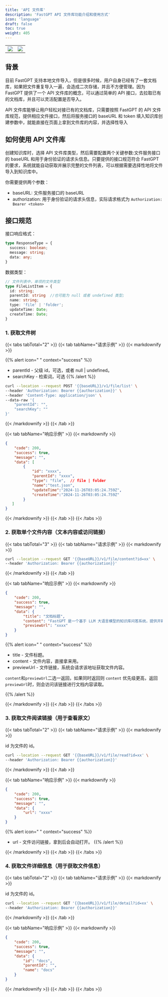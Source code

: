 ```yaml
---
title: 'API 文件库'
description: 'FastGPT API 文件库功能介绍和使用方式'
icon: 'language'
draft: false
toc: true
weight: 405
---
```


| | |
| --- | --- |
| ![](/imgs/image-18.png) | ![](/imgs/image-19.png) |

## 背景

目前 FastGPT 支持本地文件导入，但是很多时候，用户自身已经有了一套文档库，如果把文件重复导入一遍，会造成二次存储，并且不方便管理。因为 FastGPT 提供了一个 API 文件库的概念，可以通过简单的 API 接口，去拉取已有的文档库，并且可以灵活配置是否导入。

API 文件库能够让用户轻松对接已有的文档库，只需要按照 FastGPT 的 API 文件库规范，提供相应文件接口，然后将服务接口的 baseURL 和 token 填入知识库创建参数中，就能直接在页面上拿到文件库的内容，并选择性导入

## 如何使用 API 文件库

创建知识库时，选择 API 文件库类型，然后需要配置两个关键参数:文件服务接口的 baseURL 和用于身份验证的请求头信息。只要提供的接口规范符合 FastGPT 的要求，系统就能自动获取并展示完整的文件列表，可以根据需要选择性地将文件导入到知识库中。

你需要提供两个参数：
- baseURL: 文件服务接口的 baseURL
- authorization: 用于身份验证的请求头信息，实际请求格式为 `Authorization: Bearer <token>`

## 接口规范

接口响应格式：

```ts
type ResponseType = {
  success: boolean;
  message: string;
  data: any;
}
```

数据类型：

```ts
// 文件列表中，单项的文件类型
type FileListItem = {
  id: string;
  parentId: string  //也可能为 null 或者 undefined 类型;
  name: string;
  type: 'file' | 'folder';
  updateTime: Date;
  createTime: Date;
}
```


### 1. 获取文件树

{{< tabs tabTotal="2" >}}
{{< tab tabName="请求示例" >}}
{{< markdownify >}}

{{% alert icon=" " context="success" %}}
- parentId - 父级 id，可选，或者 null | undefined。
- searchKey - 检索词，可选
{{% /alert %}}

```bash
curl --location --request POST '{{baseURL}}/v1/file/list' \
--header 'Authorization: Bearer {{authorization}}' \
--header 'Content-Type: application/json' \
--data-raw '{
    "parentId": "",
    "searchKey": ""
}'
```

{{< /markdownify >}}
{{< /tab >}}

{{< tab tabName="响应示例" >}}
{{< markdownify >}}

```json
{
    "code": 200,
    "success": true,
    "message": "",
    "data": [
        {
            "id": "xxxx",
            "parentId": "xxxx",
            "type": "file",  // file | folder
            "name":"test.json",
            "updateTime":"2024-11-26T03:05:24.759Z",
            "createTime":"2024-11-26T03:05:24.759Z"
        }
   ]
}
```

{{< /markdownify >}}
{{< /tab >}}
{{< /tabs >}}

### 2. 获取单个文件内容（文本内容或访问链接）

{{< tabs tabTotal="3" >}}
{{< tab tabName="请求示例" >}}
{{< markdownify >}}

```bash
curl --location --request GET '{{baseURL}}/v1/file/content?id=xx' \
--header 'Authorization: Bearer {{authorization}}'
```

{{< /markdownify >}}
{{< /tab >}}

{{< tab tabName="响应示例" >}}
{{< markdownify >}}

```json
{
    "code": 200,
    "success": true,
    "message": "",
    "data": {
        "title": "文档标题",
        "content": "FastGPT 是一个基于 LLM 大语言模型的知识库问答系统，提供开箱即用的数据处理、模型调用等能力。同时可以通过 Flow 可视化进行工作流编排，从而实现复杂的问答场景！\n",
        "previewUrl": "xxxx"
    }
}
```

{{% alert icon=" " context="success" %}}

- title - 文件标题。
- content - 文件内容，直接拿来用。
- previewUrl - 文件链接，系统会请求该地址获取文件内容。

`content`和`previewUrl`二选一返回，如果同时返回则 `content` 优先级更高，返回 `previewUrl`时，则会访问该链接进行文档内容读取。

{{% /alert %}}

{{< /markdownify >}}
{{< /tab >}}
{{< /tabs >}}


### 3. 获取文件阅读链接（用于查看原文）

{{< tabs tabTotal="2" >}}
{{< tab tabName="请求示例" >}}
{{< markdownify >}}

id 为文件的 id。

```bash
curl --location --request GET '{{baseURL}}/v1/file/read?id=xx' \
--header 'Authorization: Bearer {{authorization}}'
```

{{< /markdownify >}}
{{< /tab >}}

{{< tab tabName="响应示例" >}}
{{< markdownify >}}

```json
{
    "code": 200,
    "success": true,
    "message": "",
    "data": {
        "url": "xxxx"
    }
}
```

{{% alert icon=" " context="success" %}}
- url - 文件访问链接，拿到后会自动打开。
{{% /alert %}}

{{< /markdownify >}}
{{< /tab >}}
{{< /tabs >}}


### 4. 获取文件详细信息（用于获取文件信息）

{{< tabs tabTotal="2" >}}
{{< tab tabName="请求示例" >}}
{{< markdownify >}}

id 为文件的 id。

```bash
curl --location --request GET '{{baseURL}}/v1/file/detail?id=xx' \
--header 'Authorization: Bearer {{authorization}}'
```

{{< /markdownify >}}
{{< /tab >}}

{{< tab tabName="响应示例" >}}
{{< markdownify >}}

```json
{
    "code": 200,
    "success": true,
    "message": "",
    "data": {
        "id": "docs",
        "parentId": "",
        "name": "docs"
    }
}
```

{{< /markdownify >}}
{{< /tab >}}
{{< /tabs >}}


